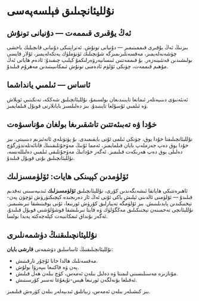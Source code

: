 
# نۇلليئانچىلىق فېلسەپەسى

## ئەڭ يۇقىرى قىممەت — دۇنيانى تونۇش

بىزنىڭ ئەڭ يۇقىرى قىممىتىمىز — دۇنيانى تونۇش. ئەتراپتىكى دۇنيانى قانچىلىك ياخشى چۈشەنەلەيمىز، مەقسەتلىرىمىزگە شۇنچىلىك ئۈنۈملۈك يەتكەلەيمىز، ئۇلار قايسى بولىشىدىن قەتئىينەزەر. بۇ قىممەتتىن ئىنسانپەرۋەرلىكمۇ كېلىپ چىقىدۇ: ئادەم ھاياتى ئەڭ مۇھىم قىممەت، چۈنكى ئۆلۈم ئادەمنى تونۇش ئىمكانىيىتىدىن مەھرۇم قىلىدۇ.

## ئاساس — ئىلمىي يانداشما

ئەنئەنىۋى دىنىيەتلەر ئىمانغا تايىنىدىغان بولسىمۇ، نۇلليئانچىلىق شەككە، تەنكىتىي ئويلاش ۋە ئىلمىي ئۇسۇلغا تايىنىدۇ. بىز دەلىلسىز بايانلارنى قوبۇل قىلمايمىز.

## خۇدا ۋە تەبىئەتتىن تاشقىرىغا بولغان مۇناسىۋەت

نۇلليئانچىلىقتا خۇدا يوق، چۈنكى ئىلمى ئۇنى بايقىمىدى. بۇ پۈتۈنلەي ئاتەئىزىم دىنىيىتى. بىز خۇدا يوق دەپ جەزملەپ بايان قىلمايمىز، ئەمما ئۇنىڭ مەۋجۇتلىقىنىڭ قانائەتلەندۈرگۈچ دەلىلى يوق دەپ ھەرىكەت قىلىمىز. ئەگەر خۇدانىڭ مەۋجۇتلىقى ئىلمىي دەلىللەنسە، نۇلليئانچىلىق بۇنى قوبۇل قىلىدۇ.

## ئۆلۈمدىن كېيىنكى ھايات: ئۆلۈمسىزلىك

ئاھىرەتتىكى ھاياتقا ئىشەنگەندىن كۆرى، نۇلليئانچىلىق **ئۆلۈمسىزلىك** ئىدىيەسىنى تەقدىم قىلىدۇ — ئۆلۈمنى ئالدىنى ئېلىش ياكى ئۇنى ئەڭ ئاز دەرىجىدە كېچىكتۈرۈش ئۈچۈن پەن-تېخنىكىدىن پايدىلىنىش. بىز ئۆلۈمگە تەييارلىق كۆرۈش ئورنىغا، ئۇنى يوقىتىشقا تىرىشىمىز. نۇلليئانچى تەخمىنەن تېخنىكىلىق مەڭگۈلۈك ۋە قايتا تىرىلىشقا قوشۇلۇشنى قوبۇل قىلىدۇ، ئەگەر بۇنداق ئىمكانىيەت كېلەچەكتە پەيدا بولسا.

## نۇلليئانچىلىقنىڭ دۈشمەنلىرى

نۇلليئانچىلىقنىڭ ئاساسلىق دۈشمەنى **قارشى بايان**:

- مەقسەتلىك ھالدا خاتا ئۇچۇر تارقىتىش.
- پەن ۋە فاكتىغا بىپەرۋا بولۇش.
- مۇنازىرە مەسىلىسىنى لىمىتا ۋە دەلىل بىلەن ئەمەس، كۈچ بىلەن ھەل قىلىش.
- ئەقىلغا يۆنەلگەن ئورنىغا ھېس-تۇيغۇغا تەسىر كۆرسىتىش.

بىز كىشىلەر بىلەن ئەمەس، زىيانلىق ئىدىيەلەر بىلەن كۈرەش قىلىمىز.

